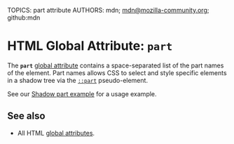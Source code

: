TOPICS: part attribute
AUTHORS: mdn; mdn@mozilla-community.org; github:mdn

# HTML Global Attribute: `part`

The **`part`** [global attribute](/en/webfrontend/HTML_Global_Attributes) contains a space-separated
list of the part names of the element. Part names allows CSS to select and style specific elements
in a shadow tree via the [`::part`](/en/webfrontend/::part) pseudo-element.

See our [Shadow part example](https://mdn.github.io/web-components-examples/shadow-part/) for a
usage example.

## See also

- All HTML [global attributes](/en/webfrontend/HTML_Global_Attributes).
